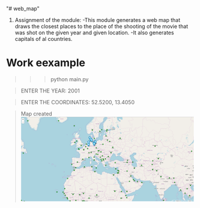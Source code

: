 "# web_map" 
1. Assignment of the module:
-This module generates a web map that draws the closest 
places to the place of the shooting of the movie that was
shot on the given year and given location. 
-It also generates capitals of al countries.

# Work eexample
>>> python main.py

> ENTER THE YEAR: 2001

> ENTER THE COORDINATES: 52.5200, 13.4050

> Map created
>![Alt_text](photo.png?raw=true)